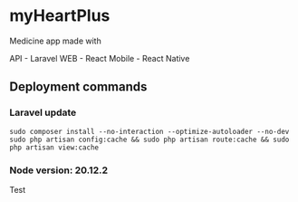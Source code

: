 # myHeartPlus
Medicine app made with 

API - Laravel
WEB - React 
Mobile - React Native 

## Deployment commands 
### Laravel update 
    sudo composer install --no-interaction --optimize-autoloader --no-dev
    sudo php artisan config:cache && sudo php artisan route:cache && sudo php artisan view:cache
    
### Node version: 20.12.2


Test 



